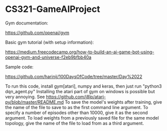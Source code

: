 # CS321-GameAIProject

Gym documentation:

https://github.com/openai/gym


Basic gym tutorial (with setup information):

https://medium.freecodecamp.org/how-to-build-an-ai-game-bot-using-openai-gym-and-universe-f2eb9bfbb40a

Sample code:

https://github.com/harinij/100DaysOfCode/tree/master/Day%2022

To run this code, install gym[atari], numpy and keras, then just run "python3 dqn_agent.py"
Installing the atari part of gym on windows is possible but very annoying. See https://github.com/j8lp/atari-py/blob/master/README.md
To save the model's weights after training, give the name of the file to save to as the first command line argument.
To specify a number of episodes other than 10000, give it as the second argument. To load weights from a previously saved
file for the same model topology, give the name of the file to load from as a third argument.